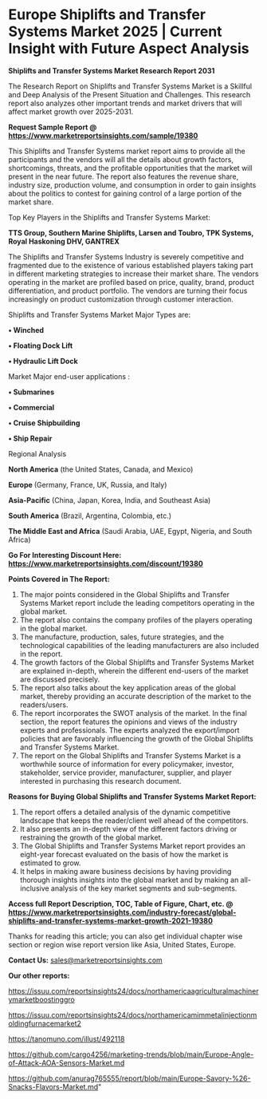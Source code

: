 # Europe Shiplifts and Transfer Systems Market 2025 | Current Insight with Future Aspect Analysis

<strong>Shiplifts and Transfer Systems Market Research Report 2031</strong>

The Research Report on Shiplifts and Transfer Systems Market is a Skillful and Deep Analysis of the Present Situation and Challenges. This research report also analyzes other important trends and market drivers that will affect market growth over 2025-2031.

<strong>Request Sample Report @ <a href=https://www.marketreportsinsights.com/sample/19380>https://www.marketreportsinsights.com/sample/19380</a></strong>

This Shiplifts and Transfer Systems market report aims to provide all the participants and the vendors will all the details about growth factors, shortcomings, threats, and the profitable opportunities that the market will present in the near future. The report also features the revenue share, industry size, production volume, and consumption in order to gain insights about the politics to contest for gaining control of a large portion of the market share.

Top Key Players in the Shiplifts and Transfer Systems Market:

<strong>TTS Group, Southern Marine Shiplifts, Larsen and Toubro, TPK Systems, Royal Haskoning DHV, GANTREX</strong>

The Shiplifts and Transfer Systems Industry is severely competitive and fragmented due to the existence of various established players taking part in different marketing strategies to increase their market share. The vendors operating in the market are profiled based on price, quality, brand, product differentiation, and product portfolio. The vendors are turning their focus increasingly on product customization through customer interaction.

Shiplifts and Transfer Systems Market Major Types are:

<strong>• Winched

• Floating Dock Lift

• Hydraulic Lift Dock</strong>

Market Major end-user applications :

<strong>• Submarines

• Commercial

• Cruise Shipbuilding

• Ship Repair</strong>

Regional Analysis

</u><strong><b>North America</b></strong> (the United States, Canada, and Mexico)

<strong><b>Europe </b></strong>(Germany, France, UK, Russia, and Italy)

<strong><b>Asia-Pacific</b></strong> (China, Japan, Korea, India, and Southeast Asia)

<strong><b>South America</b></strong> (Brazil, Argentina, Colombia, etc.)

<strong><b>The Middle East and Africa</b></strong> (Saudi Arabia, UAE, Egypt, Nigeria, and South Africa)

<strong>Go For Interesting Discount Here: <a href=https://www.marketreportsinsights.com/discount/19380>https://www.marketreportsinsights.com/discount/19380</a></strong>

<strong>Points Covered in The Report:</strong>
<ol>
  <li>The major points considered in the Global Shiplifts and Transfer Systems Market report include the leading competitors operating in the global market.</li>
  <li>The report also contains the company profiles of the players operating in the global market.</li>
  <li>The manufacture, production, sales, future strategies, and the technological capabilities of the leading manufacturers are also included in the report.</li>
  <li>The growth factors of the Global Shiplifts and Transfer Systems Market are explained in-depth, wherein the different end-users of the market are discussed precisely.</li>
  <li>The report also talks about the key application areas of the global market, thereby providing an accurate description of the market to the readers/users.</li>
  <li>The report incorporates the SWOT analysis of the market. In the final section, the report features the opinions and views of the industry experts and professionals. The experts analyzed the export/import policies that are favorably influencing the growth of the Global Shiplifts and Transfer Systems Market.</li>
  <li>The report on the Global Shiplifts and Transfer Systems Market is a worthwhile source of information for every policymaker, investor, stakeholder, service provider, manufacturer, supplier, and player interested in purchasing this research document.</li>
</ol>
<strong>Reasons for Buying Global Shiplifts and Transfer Systems Market Report:</strong>

<ol>
  <li>The report offers a detailed analysis of the dynamic competitive landscape that keeps the reader/client well ahead of the competitors.</li>
  <li>It also presents an in-depth view of the different factors driving or restraining the growth of the global market.</li>
  <li>The Global Shiplifts and Transfer Systems Market report provides an eight-year forecast evaluated on the basis of how the market is estimated to grow.</li>
  <li>It helps in making aware business decisions by having providing thorough insights insights into the global market and by making an all-inclusive analysis of the key market segments and sub-segments.</li>
</ol>
<strong>Access full Report Description, TOC, Table of Figure, Chart, etc. @ <a href=https://www.marketreportsinsights.com/industry-forecast/global-shiplifts-and-transfer-systems-market-growth-2021-19380>https://www.marketreportsinsights.com/industry-forecast/global-shiplifts-and-transfer-systems-market-growth-2021-19380</a></strong>


Thanks for reading this article; you can also get individual chapter wise section or region wise report version like Asia, United States, Europe.

<strong>Contact Us:</strong>
sales@marketreportsinsights.com

<strong>Our other reports:</strong>

<a href=https://issuu.com/reportsinsights24/docs/northamericaagriculturalmachinerymarketboostinggro>https://issuu.com/reportsinsights24/docs/northamericaagriculturalmachinerymarketboostinggro</a>

<a href=https://issuu.com/reportsinsights24/docs/northamericamimmetalinjectionmoldingfurnacemarket2>https://issuu.com/reportsinsights24/docs/northamericamimmetalinjectionmoldingfurnacemarket2</a>

<a href=https://tanomuno.com/illust/492118>https://tanomuno.com/illust/492118</a>

<a href=https://github.com/cargo4256/marketing-trends/blob/main/Europe-Angle-of-Attack-AOA-Sensors-Market.md>https://github.com/cargo4256/marketing-trends/blob/main/Europe-Angle-of-Attack-AOA-Sensors-Market.md</a>

<a href=https://github.com/anurag765555/report/blob/main/Europe-Savory-%26-Snacks-Flavors-Market.md>https://github.com/anurag765555/report/blob/main/Europe-Savory-%26-Snacks-Flavors-Market.md</a>"
